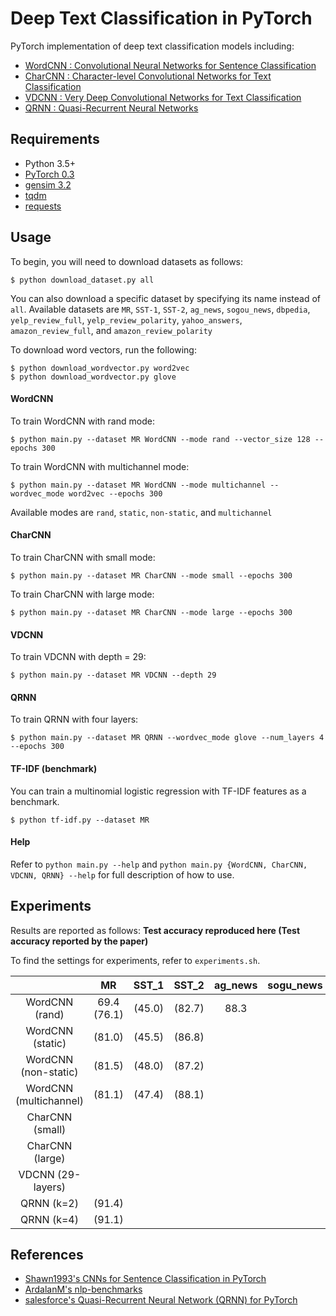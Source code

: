 # Deep Text Classification in PyTorch
PyTorch implementation of deep text classification models including:

- [WordCNN : Convolutional Neural Networks for Sentence Classification](https://arxiv.org/abs/1408.5882)
- [CharCNN : Character-level Convolutional Networks for Text Classification](https://arxiv.org/abs/1509.01626)
- [VDCNN : Very Deep Convolutional Networks for Text Classification](https://arxiv.org/abs/1606.01781)
- [QRNN : Quasi-Recurrent Neural Networks](https://arxiv.org/abs/1611.01576)

## Requirements
- Python 3.5+
- [PyTorch 0.3](http://pytorch.org/)
- [gensim 3.2](https://github.com/RaRe-Technologies/gensim)
- [tqdm](https://github.com/tqdm/tqdm)
- [requests](https://github.com/requests/requests)

## Usage
To begin, you will need to download datasets as follows:
```
$ python download_dataset.py all
```
You can also download a specific dataset by specifying its name instead of `all`. Available datasets are `MR`, `SST-1`, `SST-2`, `ag_news`, `sogou_news`, `dbpedia`, `yelp_review_full`,  `yelp_review_polarity`, `yahoo_answers`, `amazon_review_full`, and `amazon_review_polarity`

To download word vectors, run the following:
```
$ python download_wordvector.py word2vec
$ python download_wordvector.py glove
```

#### WordCNN
To train WordCNN with rand mode:
```
$ python main.py --dataset MR WordCNN --mode rand --vector_size 128 --epochs 300
```
To train WordCNN with multichannel mode:
```
$ python main.py --dataset MR WordCNN --mode multichannel --wordvec_mode word2vec --epochs 300
```
Available modes are `rand`, `static`, `non-static`, and `multichannel`

#### CharCNN
To train CharCNN with small mode:
```
$ python main.py --dataset MR CharCNN --mode small --epochs 300
```
To train CharCNN with large mode:
```
$ python main.py --dataset MR CharCNN --mode large --epochs 300
```

#### VDCNN
To train VDCNN with depth = 29:
```
$ python main.py --dataset MR VDCNN --depth 29
```

#### QRNN
To train QRNN with four layers:
```
$ python main.py --dataset MR QRNN --wordvec_mode glove --num_layers 4 --epochs 300
```

#### TF-IDF (benchmark)
You can train a multinomial logistic regression with TF-IDF features as a benchmark.
```
$ python tf-idf.py --dataset MR
```

#### Help
Refer to `python main.py --help` and `python main.py {WordCNN, CharCNN, VDCNN, QRNN} --help` for full description of how to use.


## Experiments
Results are reported as follows: **Test accuracy reproduced here (Test accuracy reported by the paper)**

To find the settings for experiments, refer to `experiments.sh`.

|                                 |      MR     |     SST_1      |     SST_2      |       ag_news  |     sogu_news     |      db_pedia      |   yelp_review_full   | yelp_review_polarity | yahoo_answer | amazon_review_full | amazon_review_polarity |
|:-------------------------------:|:-----------:|:--------------:|:--------------:|:--------------:|:-----------------:|:------------------:|:--------------------:|:------------------:|:------------:|:------------------:|:----------------------:|
|WordCNN (rand)                   | 69.4 (76.1) |         (45.0) |         (82.7) |    88.3        |                   |                    |           92.5       |                    |              |                    |                        |
|WordCNN (static)                 |      (81.0) |         (45.5) |         (86.8) |                |                   |                    |                      |                    |              |                    |                        |
|WordCNN (non-static)             |      (81.5) |         (48.0) |         (87.2) |                |                   |                    |                      |                    |              |                    |                        |
|WordCNN (multichannel)           |      (81.1) |         (47.4) |         (88.1) |                |                   |                    |                      |                    |              |                    |                        |
|CharCNN (small)                  |             |                |                |                |                   |                    |                      |                    |              |                    |                        |
|CharCNN (large)                  |             |                |                |                |                   |                    |                      |                    |              |                    |                        |
|VDCNN (29-layers)                |             |                |                |                |                   |                    |                      |                    |              |                    |                        |
|QRNN (k=2)                       |      (91.4) |                |                |                |                   |                    |                      |                    |              |                    |                        |
|QRNN (k=4)                       |      (91.1) |                |                |                |                   |                    |                      |                    |              |                    |                        |


## References
- [Shawn1993's CNNs for Sentence Classification in PyTorch](https://github.com/Shawn1993/cnn-text-classification-pytorch)
- [ArdalanM's nlp-benchmarks](https://github.com/ArdalanM/nlp-benchmarks)
- [salesforce's Quasi-Recurrent Neural Network (QRNN) for PyTorch](https://github.com/salesforce/pytorch-qrnn)
